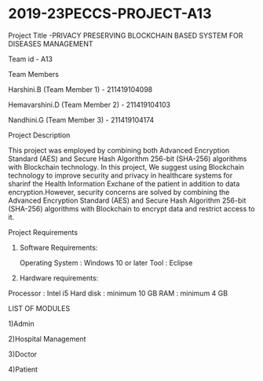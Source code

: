 # 2019-23PECCS-PROJECT-A13
Project Title -PRIVACY PRESERVING BLOCKCHAIN BASED SYSTEM FOR DISEASES MANAGEMENT

Team id - A13

Team Members

Harshini.B (Team Member 1) - 211419104098

Hemavarshini.D (Team Member 2) - 211419104103

Nandhini.G (Team Member 3) - 211419104174

Project Description

This project was employed by combining both  Advanced Encryption Standard (AES) and Secure Hash Algorithm 256-bit (SHA-256) algorithms with Blockchain technology.
In this project, We suggest using Blockchain technology to improve security and privacy in healthcare systems  for sharinf the Health Information Exchane of the patient in addition to data encryption.However, security concerns are solved by combining the Advanced Encryption Standard (AES) and Secure Hash Algorithm 256-bit (SHA-256) algorithms with Blockchain to encrypt data and restrict access to it. 

Project Requirements

1. Software Requirements:

   Operating System 	: Windows 10 or later
   Tool   		: Eclipse
	
2. Hardware requirements:

  Processor   		: Intel i5
  Hard disk   		: minimum 10 GB
  RAM        		: minimum 4 GB
  
LIST OF MODULES

1)Admin

2)Hospital Management

3)Doctor

4)Patient
